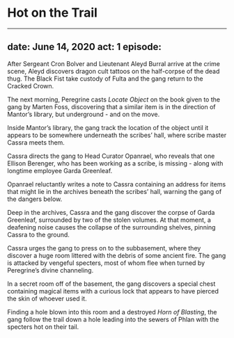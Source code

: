 # Hot on the Trail

---
date: June 14, 2020
act: 1
episode: 
---

After Sergeant Cron Bolver and Lieutenant Aleyd Burral arrive at the crime scene, Aleyd discovers dragon cult tattoos on the half-corpse of the dead thug. The Black Fist take custody of Fulta and the gang return to the Cracked Crown.

The next morning, Peregrine casts *Locate Object* on the book given to the gang by Marten Foss, discovering that a similar item is in the direction of Mantor’s library, but underground - and on the move.

Inside Mantor’s library, the gang track the location of the object until it appears to be somewhere underneath the scribes’ hall, where scribe master Cassra meets them.

Cassra directs the gang to Head Curator Opanrael, who reveals that one Ellison Berenger, who has been working as a scribe, is missing - along with longtime employee Garda Greenleaf.

Opanrael reluctantly writes a note to Cassra containing an address for items that might lie in the archives beneath the scribes’ hall, warning the gang of the dangers below.

Deep in the archives, Cassra and the gang discover the corpse of Garda Greenleaf, surrounded by two of the stolen volumes. At that moment, a deafening noise causes the collapse of the surrounding shelves, pinning Cassra to the ground.

Cassra urges the gang to press on to the subbasement, where they discover a huge room littered with the debris of some ancient fire. The gang is attacked by vengeful specters, most of whom flee when turned by Peregrine’s divine channeling.

In a secret room off of the basement, the gang discovers a special chest containing magical items with a curious lock that appears to have pierced the skin of whoever used it.

Finding a hole blown into this room and a destroyed *Horn of Blasting*, the gang follow the trail down a hole leading into the sewers of Phlan with the specters hot on their tail.
